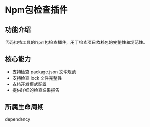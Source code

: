 # Npm包检查插件

## 功能介绍
代码扫描工具的Npm包检查插件，用于检查项目依赖包的完整性和规范性。

## 核心能力
- 支持检查 package.json 文件规范
- 支持检查 lock 文件完整性
- 支持开发模式配置
- 提供详细的检查结果报告

## 所属生命周期
dependency